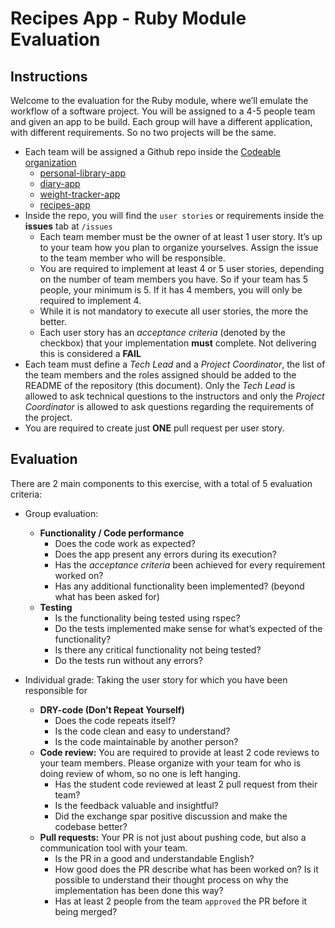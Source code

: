 # Recipes App - Ruby Module Evaluation

## Instructions

Welcome to the evaluation for the Ruby module, where we’ll emulate the workflow of a software project. You will be assigned to a 4-5 people team and given an app to be build. Each group will have a different application, with different requirements. So no two projects will be the same.

- Each team will be assigned a Github repo inside the [Codeable organization](https://github.com/codeableorg)
  - [personal-library-app](https://github.com/codeableorg/personal-library-app)
  - [diary-app](https://github.com/codeableorg/diary-app)
  - [weight-tracker-app](https://github.com/codeableorg/weight-tracker-app)
  - [recipes-app](https://github.com/codeableorg/recipes-app)
- Inside the repo, you will find the `user stories` or requirements inside the **issues** tab at `/issues`
  - Each team member must be the owner of at least 1 user story. It’s up to your team how you plan to organize yourselves. Assign the issue to the team member who will be responsible.
  - You are required to implement at least 4 or 5 user stories, depending on the number of team members you have. So if your team has 5 people, your minimum is 5. If it has 4 members, you will only be required to implement 4.
  - While it is not mandatory to execute all user stories, the more the better.
  - Each user story has an _acceptance criteria_ (denoted by the checkbox) that your implementation **must** complete. Not delivering this is considered a **FAIL**
- Each team must define a _Tech Lead_ and a _Project Coordinator_, the list of the team members and the roles assigned should be added to the README of the repository (this document). Only the _Tech Lead_ is allowed to ask technical questions to the instructors and only the _Project Coordinator_ is allowed to ask questions regarding the requirements of the project.
- You are required to create just **ONE** pull request per user story.

## Evaluation

There are 2 main components to this exercise, with a total of 5 evaluation criteria:

- Group evaluation:
  - **Functionality / Code performance**
    - Does the code work as expected?
    - Does the app present any errors during its execution?
    - Has the _acceptance criteria_ been achieved for every requirement worked on?
    - Has any additional functionality been implemented? (beyond what has been asked for)
  - **Testing**
    - Is the functionality being tested using rspec?
    - Do the tests implemented make sense for what’s expected of the functionality?
    - Is there any critical functionality not being tested?
    - Do the tests run without any errors?

- Individual grade: Taking the user story for which you have been responsible for
  - **DRY-code (Don’t Repeat Yourself)**
    - Does the code repeats itself?
    - Is the code clean and easy to understand?
    - Is the code maintainable by another person?
  - **Code review:** You are required to provide at least 2 code reviews to your team members. Please organize with your team for who is doing review of whom, so no one is left hanging.
    - Has the student code reviewed at least 2 pull request from their team?
    - Is the feedback valuable and insightful?
    - Did the exchange spar positive discussion and make the codebase better?
  - **Pull requests:** Your PR is not just about pushing code, but also a communication tool with your team.
    - Is the PR in a good and understandable English?
    - How good does the PR describe what has been worked on? Is it possible to understand their thought process on why the implementation has been done this way?
    - Has at least 2 people from the team `approved` the PR before it being merged?
